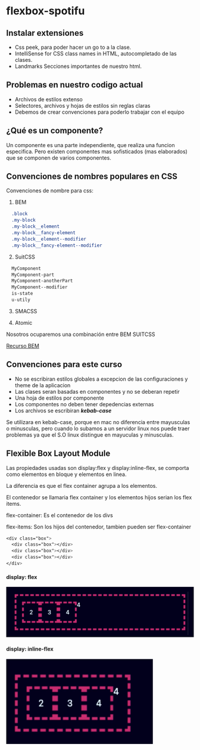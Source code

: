 # flexbox-spotifu

## Instalar extensiones
- Css peek, para poder hacer un go to a la clase.
- IntelliSense for CSS class names in HTML, autocompletado de las clases.
- Landmarks Secciones importantes de nuestro html.

## Problemas en nuestro codigo actual
- Archivos de estilos extenso
- Selectores, archivos y hojas de estilos sin reglas claras
- Debemos de crear convenciones para poderlo trabajar con el equipo

## ¿Qué es un componente?
Un componente es una parte independiente, que realiza una funcion especifica. Pero existen componentes mas sofisticados (mas elaborados) que se componen de varios componentes.

## Convenciones de nombres populares en CSS

Convenciones de nombre para css:
1. BEM
```css
  .block
  .my-block
  .my-block__element
  .my-block__fancy-element
  .my-block__element--modifier
  .my-block__fancy-element--modifier
```
2. SuitCSS
```css
  MyComponent
  MyComponent-part
  MyComponent-anotherPart
  MyComponent--modifier
  is-state
  u-utily
```
3. SMACSS

4. Atomic

Nosotros ocuparemos una combinación entre BEM SUITCSS

[Recurso BEM](https://www.freecodecamp.org/espanol/news/convenciones-de-nomenclatura-de-css-que-te-ahorraran-horas-de-depuracion/)

## Convenciones para este curso
- No se escribiran estilos globales a excepcion de las configuraciones y theme de la aplicacion
- Las clases seran basadas en componentes y no se deberan repetir
- Una hoja de estilos por componente
- Los componentes no deben tener depedencias externas
- Los archivos se escribiran ***kebab-case***

Se utilizara en kebab-case, porque en mac no diferencia entre mayusculas o minusculas, pero cuando lo subamos a un servidor linux nos puede traer problemas ya que el S.O linux distingue en mayuculas y minusculas.

## Flexible Box Layout Module
Las propiedades usadas son display:flex y display:inline-flex, se comporta como elementos en bloque y elementos en linea.

La diferencia  es que el flex container agrupa a los elementos.

El contenedor se llamaria flex container y los elementos hijos serian los flex items.

flex-container: Es el contenedor de los divs

flex-items: Son los hijos del contenedor, tambien pueden ser flex-container

```css
<div class="box">
  <div class="box"></div>
  <div class="box"></div>
  <div class="box"></div>
</div>
```

#### display: flex
![display: flex](resources/flex/display-flex.png)

#### display: inline-flex
![display: inline-flex](resources/flex/display-inline-flex.png)

